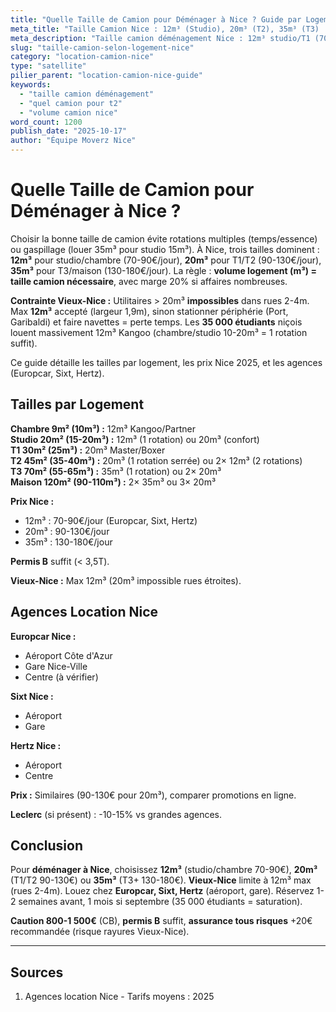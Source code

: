```yaml
---
title: "Quelle Taille de Camion pour Déménager à Nice ? Guide par Logement 2025"
meta_title: "Taille Camion Nice : 12m³ (Studio), 20m³ (T2), 35m³ (T3) | Guide"
meta_description: "Taille camion déménagement Nice : 12m³ studio/T1 (70-90€), 20m³ T2 (90-130€), 35m³ T3 (130-180€). Vieux-Nice max 12m³. Location Europcar, Sixt."
slug: "taille-camion-selon-logement-nice"
category: "location-camion-nice"
type: "satellite"
pilier_parent: "location-camion-nice-guide"
keywords:
  - "taille camion déménagement"
  - "quel camion pour t2"
  - "volume camion nice"
word_count: 1200
publish_date: "2025-10-17"
author: "Équipe Moverz Nice"
---
```


# Quelle Taille de Camion pour Déménager à Nice ?

Choisir la bonne taille de camion évite rotations multiples (temps/essence) ou gaspillage (louer 35m³ pour studio 15m³). À Nice, trois tailles dominent : **12m³** pour studio/chambre (70-90€/jour), **20m³** pour T1/T2 (90-130€/jour), **35m³** pour T3/maison (130-180€/jour). La règle : **volume logement (m³) = taille camion nécessaire**, avec marge 20% si affaires nombreuses.

**Contrainte Vieux-Nice :** Utilitaires > 20m³ **impossibles** dans rues 2-4m. Max **12m³** accepté (largeur 1,9m), sinon stationner périphérie (Port, Garibaldi) et faire navettes = perte temps. Les **35 000 étudiants** niçois louent massivement 12m³ Kangoo (chambre/studio 10-20m³ = 1 rotation suffit).

Ce guide détaille les tailles par logement, les prix Nice 2025, et les agences (Europcar, Sixt, Hertz).

## Tailles par Logement

**Chambre 9m² (10m³) :** 12m³ Kangoo/Partner  
**Studio 20m² (15-20m³) :** 12m³ (1 rotation) ou 20m³ (confort)  
**T1 30m² (25m³) :** 20m³ Master/Boxer  
**T2 45m² (35-40m³) :** 20m³ (1 rotation serrée) ou 2× 12m³ (2 rotations)  
**T3 70m² (55-65m³) :** 35m³ (1 rotation) ou 2× 20m³  
**Maison 120m² (90-110m³) :** 2× 35m³ ou 3× 20m³

**Prix Nice :**
- 12m³ : 70-90€/jour (Europcar, Sixt, Hertz)
- 20m³ : 90-130€/jour
- 35m³ : 130-180€/jour

**Permis B** suffit (< 3,5T).

**Vieux-Nice :** Max 12m³ (20m³ impossible rues étroites).

## Agences Location Nice

**Europcar Nice :**
- Aéroport Côte d'Azur
- Gare Nice-Ville
- Centre (à vérifier)

**Sixt Nice :**
- Aéroport
- Gare

**Hertz Nice :**
- Aéroport
- Centre

**Prix :** Similaires (90-130€ pour 20m³), comparer promotions en ligne.

**Leclerc** (si présent) : -10-15% vs grandes agences.

## Conclusion

Pour **déménager à Nice**, choisissez **12m³** (studio/chambre 70-90€), **20m³** (T1/T2 90-130€) ou **35m³** (T3+ 130-180€). **Vieux-Nice** limite à 12m³ max (rues 2-4m). Louez chez **Europcar, Sixt, Hertz** (aéroport, gare). Réservez 1-2 semaines avant, 1 mois si septembre (35 000 étudiants = saturation).

**Caution 800-1 500€** (CB), **permis B** suffit, **assurance tous risques** +20€ recommandée (risque rayures Vieux-Nice).

---

## Sources

1. Agences location Nice - Tarifs moyens : 2025


